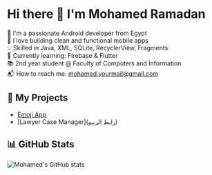 # Hi there 👋 I'm Mohamed Ramadan

🎯 I'm a passionate Android developer from Egypt  
📱 I love building clean and functional mobile apps  
💡 Skilled in Java, XML, SQLite, RecyclerView, Fragments  
🌱 Currently learning: Firebase & Flutter  
📚 2nd year student @ Faculty of Computers and Information  
📬 How to reach me: mohamed.yourmail@gmail.com

## 🚀 My Projects
- [Emoji App](https://github.com/MohamedRamadanSalah/Emojy-App)
- [Lawyer Case Manager](رابط الريبو)

## 📊 GitHub Stats
![Mohamed's GitHub stats](https://github-readme-stats.vercel.app/api?username=MohamedRamadanSalah&show_icons=true&theme=radical)
